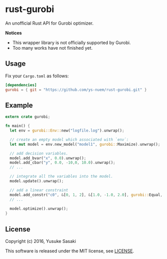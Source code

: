 # rust-gurobi

An unofficial Rust API for Gurobi optimizer.

**Notices**

* This wrapper library is not officially supported by Gurobi.
* Too many works have not finished yet.

## Usage

Fix your `Cargo.toml` as follows:

```toml
[dependencies]
gurobi = { git = "https://github.com/ys-nuem/rust-gurobi.git" }
```

## Example

```rust
extern crate gurobi;

fn main() {
  let env = gurobi::Env::new("logfile.log").unwrap();

  // create an empty model which associated with `env`:
  let mut model = env.new_model("model1", gurobi::Maximize).unwrap();

  // add decision variables.
  model.add_bvar("x", 0.0).unwrap();
  model.add_cbar("y", 0.0, -10,0, 10.0).unwrap();
  // ...

  // integrate all the variables into the model.
  model.update().unwrap();

  // add a linear constraint
  model.add_constr("c0", &[0, 1, 2], &[1.0, -1.0, 2.0], gurobi::Equal, 0.0).unwrap();
  // ...
 
  model.optimize().unwrap(); 
}
```

## License

Copyright (c) 2016, Yusuke Sasaki

This software is released under the MIT license, see [LICENSE](LICENSE).
